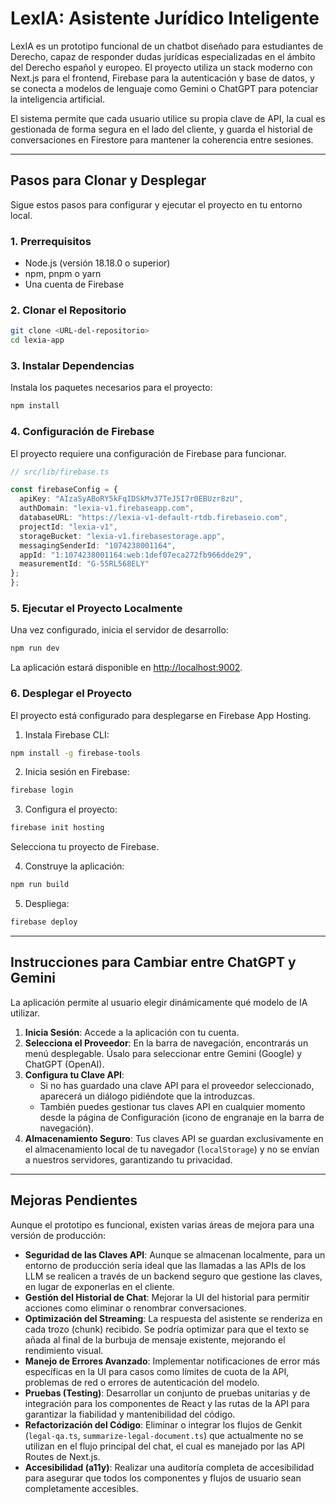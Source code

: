 # LexIA: Asistente Jurídico Inteligente

LexIA es un prototipo funcional de un chatbot diseñado para estudiantes de Derecho, capaz de responder dudas jurídicas especializadas en el ámbito del Derecho español y europeo. El proyecto utiliza un stack moderno con Next.js para el frontend, Firebase para la autenticación y base de datos, y se conecta a modelos de lenguaje como Gemini o ChatGPT para potenciar la inteligencia artificial.

El sistema permite que cada usuario utilice su propia clave de API, la cual es gestionada de forma segura en el lado del cliente, y guarda el historial de conversaciones en Firestore para mantener la coherencia entre sesiones.

---

## Pasos para Clonar y Desplegar

Sigue estos pasos para configurar y ejecutar el proyecto en tu entorno local.

### 1. Prerrequisitos

- Node.js (versión 18.18.0 o superior)
- npm, pnpm o yarn
- Una cuenta de Firebase

### 2. Clonar el Repositorio

```bash
git clone <URL-del-repositorio>
cd lexia-app
```

### 3. Instalar Dependencias

Instala los paquetes necesarios para el proyecto:

```bash
npm install
```

### 4. Configuración de Firebase

El proyecto requiere una configuración de Firebase para funcionar.


```ts
// src/lib/firebase.ts

const firebaseConfig = {
  apiKey: "AIzaSyABoRY5kFqIDSkMv37TeJ5I7r0EBUzr8zU",
  authDomain: "lexia-v1.firebaseapp.com",
  databaseURL: "https://lexia-v1-default-rtdb.firebaseio.com",
  projectId: "lexia-v1",
  storageBucket: "lexia-v1.firebasestorage.app",
  messagingSenderId: "1074238001164",
  appId: "1:1074238001164:web:1def07eca272fb966dde29",
  measurementId: "G-55RL568ELY"
};
};
```

### 5. Ejecutar el Proyecto Localmente

Una vez configurado, inicia el servidor de desarrollo:

```bash
npm run dev
```

La aplicación estará disponible en [http://localhost:9002](http://localhost:9002).

### 6. Desplegar el Proyecto

El proyecto está configurado para desplegarse en Firebase App Hosting.

1. Instala Firebase CLI:

```bash
npm install -g firebase-tools
```

2. Inicia sesión en Firebase:

```bash
firebase login
```

3. Configura el proyecto:

```bash
firebase init hosting
```

Selecciona tu proyecto de Firebase.

4. Construye la aplicación:

```bash
npm run build
```

5. Despliega:

```bash
firebase deploy
```

---

## Instrucciones para Cambiar entre ChatGPT y Gemini

La aplicación permite al usuario elegir dinámicamente qué modelo de IA utilizar.

1. **Inicia Sesión**: Accede a la aplicación con tu cuenta.
2. **Selecciona el Proveedor**: En la barra de navegación, encontrarás un menú desplegable. Úsalo para seleccionar entre Gemini (Google) y ChatGPT (OpenAI).
3. **Configura tu Clave API**:
   - Si no has guardado una clave API para el proveedor seleccionado, aparecerá un diálogo pidiéndote que la introduzcas.
   - También puedes gestionar tus claves API en cualquier momento desde la página de Configuración (icono de engranaje en la barra de navegación).
4. **Almacenamiento Seguro**: Tus claves API se guardan exclusivamente en el almacenamiento local de tu navegador (`localStorage`) y no se envían a nuestros servidores, garantizando tu privacidad.

---

## Mejoras Pendientes

Aunque el prototipo es funcional, existen varias áreas de mejora para una versión de producción:

- **Seguridad de las Claves API**: Aunque se almacenan localmente, para un entorno de producción sería ideal que las llamadas a las APIs de los LLM se realicen a través de un backend seguro que gestione las claves, en lugar de exponerlas en el cliente.
- **Gestión del Historial de Chat**: Mejorar la UI del historial para permitir acciones como eliminar o renombrar conversaciones.
- **Optimización del Streaming**: La respuesta del asistente se renderiza en cada trozo (chunk) recibido. Se podría optimizar para que el texto se añada al final de la burbuja de mensaje existente, mejorando el rendimiento visual.
- **Manejo de Errores Avanzado**: Implementar notificaciones de error más específicas en la UI para casos como límites de cuota de la API, problemas de red o errores de autenticación del modelo.
- **Pruebas (Testing)**: Desarrollar un conjunto de pruebas unitarias y de integración para los componentes de React y las rutas de la API para garantizar la fiabilidad y mantenibilidad del código.
- **Refactorización del Código**: Eliminar o integrar los flujos de Genkit (`legal-qa.ts`, `summarize-legal-document.ts`) que actualmente no se utilizan en el flujo principal del chat, el cual es manejado por las API Routes de Next.js.
- **Accesibilidad (a11y)**: Realizar una auditoría completa de accesibilidad para asegurar que todos los componentes y flujos de usuario sean completamente accesibles.
